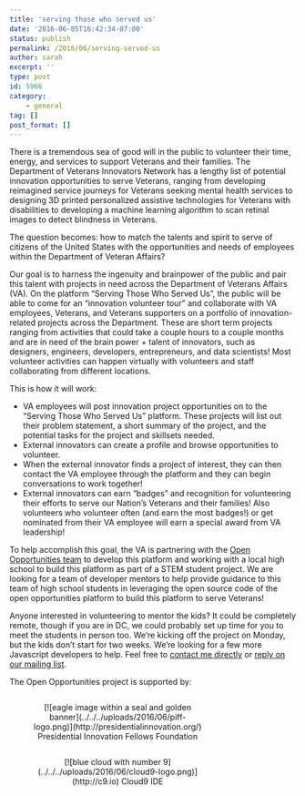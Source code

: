 ```yaml
---
title: 'serving those who served us'
date: '2016-06-05T16:42:34-07:00'
status: publish
permalink: /2016/06/serving-served-us
author: sarah
excerpt: ''
type: post
id: 5966
category:
    - general
tag: []
post_format: []
---
```

There is a tremendous sea of good will in the public to volunteer their time, energy, and services to support Veterans and their families. The Department of Veterans Innovators Network has a lengthy list of potential innovation opportunities to serve Veterans, ranging from developing reimagined service journeys for Veterans seeking mental health services to designing 3D printed personalized assistive technologies for Veterans with disabilities to developing a machine learning algorithm to scan retinal images to detect blindness in Veterans.

The question becomes: how to match the talents and spirit to serve of citizens of the United States with the opportunities and needs of employees within the Department of Veteran Affairs?

Our goal is to harness the ingenuity and brainpower of the public and pair this talent with projects in need across the Department of Veterans Affairs (VA). On the platform “Serving Those Who Served Us”, the public will be able to come for an “innovation volunteer tour” and collaborate with VA employees, Veterans, and Veterans supporters on a portfolio of innovation-related projects across the Department. These are short term projects ranging from activities that could take a couple hours to a couple months and are in need of the brain power + talent of innovators, such as designers, engineers, developers, entrepreneurs, and data scientists! Most volunteer activities can happen virtually with volunteers and staff collaborating from different locations.

This is how it will work:

- VA employees will post innovation project opportunities on to the “Serving Those Who Served Us” platform. These projects will list out their problem statement, a short summary of the project, and the potential tasks for the project and skillsets needed.
- External innovators can create a profile and browse opportunities to volunteer.
- When the external innovator finds a project of interest, they can then contact the VA employee through the platform and they can begin conversations to work together!
- External innovators can earn “badges” and recognition for volunteering their efforts to serve our Nation’s Veterans and their families! Also volunteers who volunteer often (and earn the most badges!) or get nominated from their VA employee will earn a special award from VA leadership!

To help accomplish this goal, the VA is partnering with the [Open Opportunities team](https://github.com/openopps/openopps-platform) to develop this platform and working with a local high school to build this platform as part of a STEM student project. We are looking for a team of developer mentors to help provide guidance to this team of high school students in leveraging the open source code of the open opportunities platform to build this platform to serve Veterans!

Anyone interested in volunteering to mentor the kids? It could be completely remote, though if you are in DC, we could probably set up time for you to meet the students in person too. We’re kicking off the project on Monday, but the kids don’t start for two weeks. We’re looking for a few more Javascript developers to help. Feel free to [contact me directly](https://www.ultrasaurus.com/contact/) or [reply on our mailing list](https://groups.google.com/forum/#!topic/openopps-platform/yO1uVmfTTUQ).

The Open Opportunities project is supported by:

<figure style="width:300px;float:left;text-align:center">[![eagle image within a seal and golden banner](../../../uploads/2016/06/piff-logo.png)](http://presidentialinnovation.org/)  
Presidential Innovation Fellows Foundation  
</figure>

<figure style="width:300px;float:left;text-align:center">[![blue cloud with number 9](../../../uploads/2016/06/cloud9-logo.png)](http://c9.io)  
Cloud9 IDE</figure>
